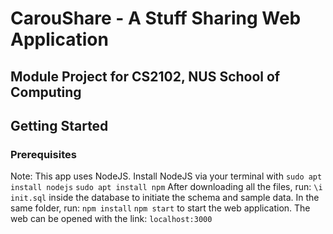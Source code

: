 # CarouShare - A Stuff Sharing Web Application

## Module Project for CS2102, NUS School of Computing

## Getting Started
### Prerequisites
Note: This app uses NodeJS. Install NodeJS via your terminal with
`sudo apt install nodejs`
`sudo apt install npm`
After downloading all the files, run:
`\i init.sql` inside the database to initiate the schema and sample data.
In the same folder, run:
`npm install`
`npm start`
to start the web application.
The web can be opened with the link: 
`localhost:3000`
